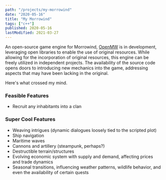 ```yaml
---
path: "/projects/my-morrowind"
date: "2020-05-16"
title: "My Morrowind"
tags: ["c++"]
published: 2020-05-16
lastModified: 2021-03-27
---
```


An open-source game engine for Morrowind, [OpenMW](https://gitlab.com/OpenMW/openmw) is in development, leveraging open libraries to enable the use of original resources. While allowing for the incorporation of original resources, this engine can be freely utilized in independent projects. The availability of the source code opens doors to introducing new mechanics into the game, addressing aspects that may have been lacking in the original.

Here's what crossed my mind.

### Feasible Features

- Recruit any inhabitants into a clan

### Super Cool Features

- Weaving intrigues (dynamic dialogues loosely tied to the scripted plot)
- Ship navigation
- Maritime waves
- Cannons and artillery (steampunk, perhaps?)
- Destructible terrain/structures
- Evolving economic system with supply and demand, affecting prices and trade dynamics
- Seasonal transitions, influencing weather patterns, wildlife behavior, and even the availability of certain quests